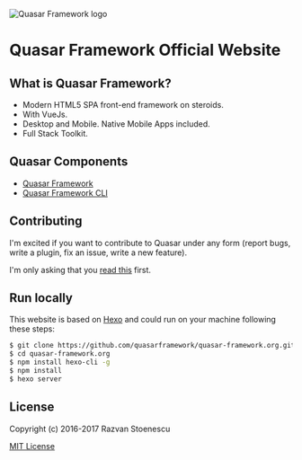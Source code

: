 ![Quasar Framework logo](https://cdn.rawgit.com/quasarframework/quasar-art/9addb0ba/dist/128/quasar-logo.png)

# Quasar Framework Official Website

## What is Quasar Framework?

* Modern HTML5 SPA front-end framework on steroids.
* With VueJs.
* Desktop and Mobile. Native Mobile Apps included.
* Full Stack Toolkit.

## Quasar Components

* [Quasar Framework](https://github.com/quasarframework/quasar)
* [Quasar Framework CLI](https://github.com/quasarframework/quasar-cli)

## Contributing

I'm excited if you want to contribute to Quasar under any form (report bugs, write a plugin, fix an issue, write a new feature).

I'm only asking that you [read this](http://quasar-framework.org/guide/contributing.html) first.

## Run locally

This website is based on [Hexo](https://hexo.io) and could run on your machine following these steps:

```bash
$ git clone https://github.com/quasarframework/quasar-framework.org.git
$ cd quasar-framework.org
$ npm install hexo-cli -g
$ npm install
$ hexo server
```

## License

Copyright (c) 2016-2017 Razvan Stoenescu

[MIT License](http://en.wikipedia.org/wiki/MIT_License)
